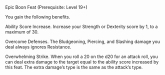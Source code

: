 Epic Boon Feat (Prerequisite: Level 19+)

You gain the following benefits.

Ability Score Increase. Increase your Strength or Dexterity score by 1, to a maximum of 30.

Overcome Defenses. The Bludgeoning, Piercing, and Slashing damage you deal always ignores Resistance.

Overwhelming Strike. When you roll a 20 on the d20 for an attack roll, you can deal extra damage to the target equal to the ability score increased by this feat. The extra damage’s type is the same as the attack’s type.